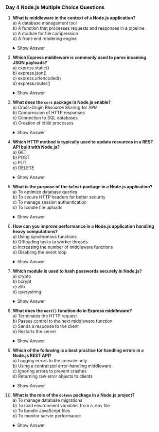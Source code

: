 ### Day 4 Node.js Multiple Choice Questions

1. **What is middleware in the context of a Node.js application?**\
   a) A database management tool\
   b) A function that processes requests and responses in a pipeline\
   c) A module for file compression\
   d) A front-end rendering engine
   <details><summary>Show Answer</summary>Answer: b) A function that processes requests and responses in a pipeline<br><br>Explanation: Middleware in Node.js, especially in frameworks like Express, is a function that sits between the incoming request and the outgoing response. It can modify the request/response objects, perform authentication, logging, or pass control to the next middleware using `next()`. Options a, c, and d are incorrect as they refer to unrelated functionalities.</details>


2. **Which Express middleware is commonly used to parse incoming JSON payloads?**\
   a) express.static()\
   b) express.json()\
   c) express.urlencoded()\
   d) express.router()
   <details><summary>Show Answer</summary>Answer: b) express.json()<br><br>Explanation: `express.json()` is a built-in middleware in Express that parses incoming requests with JSON payloads, making the data available in `req.body`. `express.static()` serves static files, `express.urlencoded()` parses URL-encoded data, and `express.router()` is for routing, not JSON parsing.</details>


3. **What does the `cors` package in Node.js enable?**\
   a) Cross-Origin Resource Sharing for APIs\
   b) Compression of HTTP responses\
   c) Connection to SQL databases\
   d) Creation of child processes
   <details><summary>Show Answer</summary>Answer: a) Cross-Origin Resource Sharing for APIs<br><br>Explanation: The `cors` package allows servers to specify which origins can access their resources, enabling safe cross-origin requests for APIs. Options b, c, and d are incorrect as they refer to unrelated functionalities like compression (`zlib`), database connections, or process management (`child_process`).</details>


4. **Which HTTP method is typically used to update resources in a REST API built with Node.js?**\
   a) GET\
   b) POST\
   c) PUT\
   d) DELETE
   <details><summary>Show Answer</summary>Answer: c) PUT<br><br>Explanation: In REST APIs, `PUT` is used to update existing resources by replacing them with new data. `GET` retrieves data, `POST` creates new resources, and `DELETE` removes resources, making them incorrect for updating.</details>


5. **What is the purpose of the `helmet` package in a Node.js application?**\
   a) To optimize database queries\
   b) To secure HTTP headers for better security\
   c) To manage session authentication\
   d) To handle file uploads
   <details><summary>Show Answer</summary>Answer: b) To secure HTTP headers for better security<br><br>Explanation: `helmet` is a collection of middleware functions that set HTTP headers to protect against common vulnerabilities, like XSS or clickjacking. Options a, c, and d are incorrect as they refer to unrelated tasks handled by other tools or modules.</details>


6. **How can you improve performance in a Node.js application handling heavy computations?**\
   a) Using synchronous functions\
   b) Offloading tasks to worker threads\
   c) Increasing the number of middleware functions\
   d) Disabling the event loop
   <details><summary>Show Answer</summary>Answer: b) Offloading tasks to worker threads<br><br>Explanation: Heavy computations can block Node.js’s single-threaded event loop. The `worker_threads` module allows offloading tasks to separate threads, improving performance. Synchronous functions (a) block the event loop, more middleware (c) adds overhead, and disabling the event loop (d) is not feasible.</details>

7. **Which module is used to hash passwords securely in Node.js?**\
   a) crypto\
   b) bcrypt\
   c) zlib\
   d) querystring
   <details><summary>Show Answer</summary>Answer: b) bcrypt<br><br>Explanation: `bcrypt` is a specialized library for securely hashing passwords using strong algorithms. While `crypto` (a) offers hashing, it’s less suited for passwords. `zlib` (c) is for compression, and `querystring` (d) parses query strings, making them incorrect.</details>


8. **What does the `next()` function do in Express middleware?**\
   a) Terminates the HTTP request\
   b) Passes control to the next middleware function\
   c) Sends a response to the client\
   d) Restarts the server
   <details><summary>Show Answer</summary>Answer: b) Passes control to the next middleware function<br><br>Explanation: In Express, `next()` is called to pass control to the next middleware in the stack. Not calling it halts the pipeline. Options a, c, and d are incorrect as `next()` doesn’t terminate requests, send responses, or restart servers.</details>


9. **Which of the following is a best practice for handling errors in a Node.js REST API?**\
   a) Logging errors to the console only\
   b) Using a centralized error-handling middleware\
   c) Ignoring errors to prevent crashes\
   d) Returning raw error objects to clients
   <details><summary>Show Answer</summary>Answer: b) Using a centralized error-handling middleware<br><br>Explanation: A centralized error-handling middleware in Express (e.g., with four parameters: err, req, res, next) ensures consistent error responses and logging. Logging only (a) lacks response handling, ignoring errors (c) is risky, and returning raw errors (d) exposes sensitive data.</details>


10. **What is the role of the `dotenv` package in a Node.js project?**\
    a) To manage database migrations\
    b) To load environment variables from a .env file\
    c) To bundle JavaScript files\
    d) To monitor server performance
    <details><summary>Show Answer</summary>Answer: b) To load environment variables from a .env file<br><br>Explanation: The `dotenv` package loads environment variables from a `.env` file into `process.env`, simplifying configuration management. Options a, c, and d are incorrect as they refer to unrelated tasks like database migrations, bundling (e.g., Webpack), or monitoring (e.g., PM2).</details>